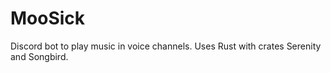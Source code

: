 # MooSick

Discord bot to play music in voice channels. Uses Rust with crates Serenity and Songbird.
